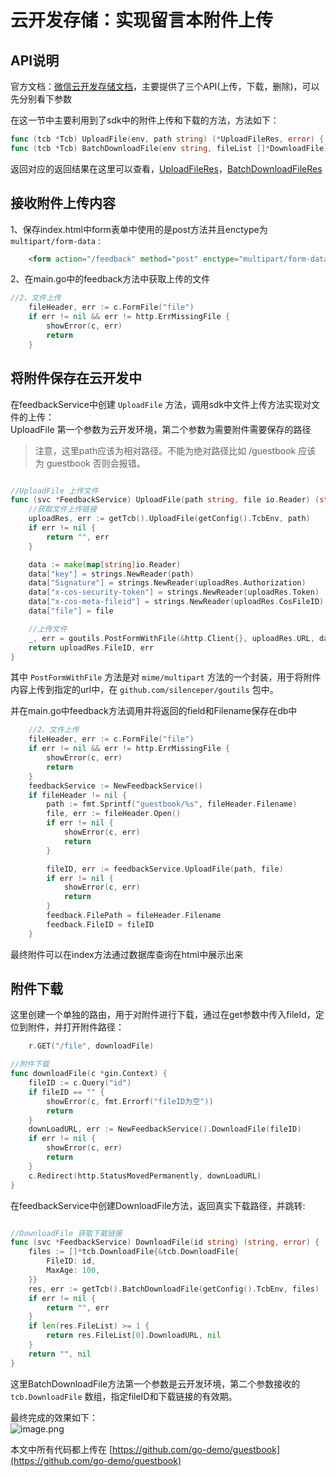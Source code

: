 # 云开发存储：实现留言本附件上传
## API说明
官方文档：[微信云开发存储文档](https://developers.weixin.qq.com/minigame/dev/wxcloud/reference-http-api/storage/)，主要提供了三个API(上传，下载，删除)，可以先分别看下参数

在这一节中主要利用到了sdk中的附件上传和下载的方法，方法如下：
```go
func (tcb *Tcb) UploadFile(env, path string) (*UploadFileRes, error) {
func (tcb *Tcb) BatchDownloadFile(env string, fileList []*DownloadFile) (*BatchDownloadFileRes, error) {
```

返回对应的返回结果在这里可以查看，[UploadFileRes](https://pkg.go.dev/github.com/silenceper/wechat/tcb?tab=doc#UploadFileRes)，[BatchDownloadFileRes](https://pkg.go.dev/github.com/silenceper/wechat/tcb?tab=doc#BatchDownloadFileRes)

<a name="264b81c5"></a>
## 接收附件上传内容
1、保存index.html中form表单中使用的是post方法并且enctype为 `multipart/form-data` :

```html
    <form action="/feedback" method="post" enctype="multipart/form-data">
```
2、在main.go中的feedback方法中获取上传的文件

```go
//2、文件上传
	fileHeader, err := c.FormFile("file")
	if err != nil && err != http.ErrMissingFile {
		showError(c, err)
		return
	}
```

<a name="186268da"></a>
## 将附件保存在云开发中
在feedbackService中创建 `UploadFile` 方法，调用sdk中文件上传方法实现对文件的上传：<br />UploadFile 第一个参数为云开发环境，第二个参数为需要附件需要保存的路径
> 注意，这里path应该为相对路径。不能为绝对路径比如 /guestbook 应该为 guestbook 否则会报错。


```go

//UploadFile 上传文件
func (svc *FeedbackService) UploadFile(path string, file io.Reader) (string, error) {
	//获取文件上传链接
	uploadRes, err := getTcb().UploadFile(getConfig().TcbEnv, path)
	if err != nil {
		return "", err
	}

	data := make(map[string]io.Reader)
	data["key"] = strings.NewReader(path)
	data["Signature"] = strings.NewReader(uploadRes.Authorization)
	data["x-cos-security-token"] = strings.NewReader(uploadRes.Token)
	data["x-cos-meta-fileid"] = strings.NewReader(uploadRes.CosFileID)
	data["file"] = file

	//上传文件
	_, err = goutils.PostFormWithFile(&http.Client{}, uploadRes.URL, data)
	return uploadRes.FileID, err
}
```

其中 `PostFormWithFile` 方法是对 `mime/multipart` 方法的一个封装，用于将附件内容上传到指定的url中，在 `github.com/silenceper/goutils` 包中。

并在main.go中feedback方法调用并将返回的field和Filename保存在db中

```go
	//2、文件上传
	fileHeader, err := c.FormFile("file")
	if err != nil && err != http.ErrMissingFile {
		showError(c, err)
		return
	}
	feedbackService := NewFeedbackService()
	if fileHeader != nil {
		path := fmt.Sprintf("guestbook/%s", fileHeader.Filename)
		file, err := fileHeader.Open()
		if err != nil {
			showError(c, err)
			return
		}

		fileID, err := feedbackService.UploadFile(path, file)
		if err != nil {
			showError(c, err)
			return
		}
		feedback.FilePath = fileHeader.Filename
		feedback.FileID = fileID
	}
```

最终附件可以在index方法通过数据库查询在html中展示出来

<a name="786a132e"></a>
## 附件下载
这里创建一个单独的路由，用于对附件进行下载，通过在get参数中传入fileId，定位到附件，并打开附件路径：

```go
	r.GET("/file", downloadFile)
```

```go
//附件下载
func downloadFile(c *gin.Context) {
	fileID := c.Query("id")
	if fileID == "" {
		showError(c, fmt.Errorf("fileID为空"))
		return
	}
	downLoadURL, err := NewFeedbackService().DownloadFile(fileID)
	if err != nil {
		showError(c, err)
		return
	}
	c.Redirect(http.StatusMovedPermanently, downLoadURL)
}
```

在feedbackService中创建DownloadFile方法，返回真实下载路径，并跳转:

```go

//DownloadFile 获取下载链接
func (svc *FeedbackService) DownloadFile(id string) (string, error) {
	files := []*tcb.DownloadFile{&tcb.DownloadFile{
		FileID: id,
		MaxAge: 100,
	}}
	res, err := getTcb().BatchDownloadFile(getConfig().TcbEnv, files)
	if err != nil {
		return "", err
	}
	if len(res.FileList) >= 1 {
		return res.FileList[0].DownloadURL, nil
	}
	return "", nil
}
```

这里BatchDownloadFile方法第一个参数是云开发环境，第二个参数接收的 `tcb.DownloadFile` 数组，指定fileID和下载链接的有效期。

最终完成的效果如下：<br />![image.png](https://cdn.nlark.com/yuque/0/2020/png/748713/1580025839031-8efea9fe-3ce0-4a4b-a8cd-0ad2120c1a9e.png#align=left&display=inline&height=666&name=image.png&originHeight=1332&originWidth=2256&size=112605&status=done&style=none&width=1128)


本文中所有代码都上传在 [https://github.com/go-demo/guestbook](https://github.com/go-demo/guestbook)

